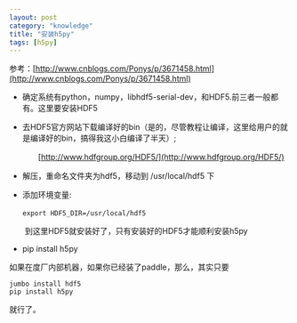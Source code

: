 ```yaml
---
layout: post
category: "knowledge"
title: "安装h5py"
tags: [h5py]
---
```


参考：[http://www.cnblogs.com/Ponys/p/3671458.html](http://www.cnblogs.com/Ponys/p/3671458.html)

+ 确定系统有python，numpy，libhdf5-serial-dev，和HDF5.前三者一般都有。这里要安装HDF5

+ 去HDF5官方网站下载编译好的bin（是的，尽管教程让编译，这里给用户的就是编译好的bin，搞得我这小白编译了半天）;

  　　[http://www.hdfgroup.org/HDF5/](http://www.hdfgroup.org/HDF5/)

+ 解压，重命名文件夹为hdf5，移动到 /usr/local/hdf5 下

+ 添加环境变量:

```
　　export HDF5_DIR=/usr/local/hdf5
```

　　到这里HDF5就安装好了，只有安装好的HDF5才能顺利安装h5py

+ pip install h5py


如果在度厂内部机器，如果你已经装了paddle，那么，其实只要

```
jumbo install hdf5
pip install h5py
``` 

就行了。